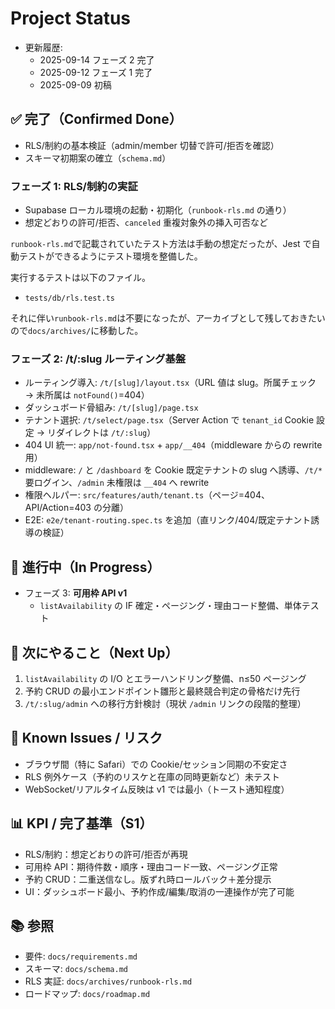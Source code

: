 # Project Status

- 更新履歴:
  - 2025-09-14 フェーズ 2 完了
  - 2025-09-12 フェーズ 1 完了
  - 2025-09-09 初稿

## ✅ 完了（Confirmed Done）

- RLS/制約の基本検証（admin/member 切替で許可/拒否を確認）
- スキーマ初期案の確立（`schema.md`）

### フェーズ 1: **RLS/制約の実証**

- Supabase ローカル環境の起動・初期化（`runbook-rls.md` の通り）
- 想定どおりの許可/拒否、`canceled` 重複対象外の挿入可否など

`runbook-rls.md`で記載されていたテスト方法は手動の想定だったが、Jest で自動テストができるようにテスト環境を整備した。

実行するテストは以下のファイル。

- `tests/db/rls.test.ts`

それに伴い`runbook-rls.md`は不要になったが、アーカイブとして残しておきたいので`docs/archives/`に移動した。

### フェーズ 2: **/t/:slug ルーティング基盤**

- ルーティング導入: `/t/[slug]/layout.tsx`（URL 値は slug。所属チェック → 未所属は `notFound()`=404）
- ダッシュボード骨組み: `/t/[slug]/page.tsx`
- テナント選択: `/t/select/page.tsx`（Server Action で `tenant_id` Cookie 設定 → リダイレクトは `/t/:slug`）
- 404 UI 統一: `app/not-found.tsx` + `app/__404`（middleware からの rewrite 用）
- middleware: `/` と `/dashboard` を Cookie 既定テナントの slug へ誘導、`/t/*` 要ログイン、`/admin` 未権限は `__404` へ rewrite
- 権限ヘルパー: `src/features/auth/tenant.ts`（ページ=404、API/Action=403 の分離）
- E2E: `e2e/tenant-routing.spec.ts` を追加（直リンク/404/既定テナント誘導の検証）

## 🚧 進行中（In Progress）

- フェーズ 3: **可用枠 API v1**
  - `listAvailability` の IF 確定・ページング・理由コード整備、単体テスト

## 📝 次にやること（Next Up）

1. `listAvailability` の I/O とエラーハンドリング整備、n≤50 ページング
2. 予約 CRUD の最小エンドポイント雛形と最終競合判定の骨格だけ先行
3. `/t/:slug/admin` への移行方針検討（現状 `/admin` リンクの段階的整理）

## 🐞 Known Issues / リスク

- ブラウザ間（特に Safari）での Cookie/セッション同期の不安定さ
- RLS 例外ケース（予約のリスケと在庫の同時更新など）未テスト
- WebSocket/リアルタイム反映は v1 では最小（トースト通知程度）

## 📊 KPI / 完了基準（S1）

- RLS/制約：想定どおりの許可/拒否が再現
- 可用枠 API：期待件数・順序・理由コード一致、ページング正常
- 予約 CRUD：二重送信なし。版ずれ時ロールバック＋差分提示
- UI：ダッシュボード最小、予約作成/編集/取消の一連操作が完了可能

## 📚 参照

- 要件: `docs/requirements.md`
- スキーマ: `docs/schema.md`
- RLS 実証: `docs/archives/runbook-rls.md `
- ロードマップ: `docs/roadmap.md`
